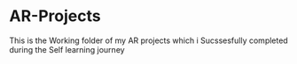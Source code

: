 # AR-Projects
This is the Working folder of my AR projects which i Sucssesfully completed during the Self learning journey
